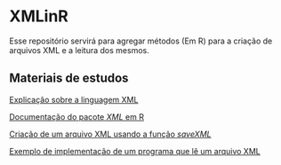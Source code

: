 # XMLinR

Esse repositório servirá para agregar métodos (Em R) para a criação de arquivos XML e a leitura dos mesmos.


## Materiais de estudos

[Explicação sobre a linguagem XML](https://pt.wikipedia.org/wiki/XML)

[Documentação do pacote _XML_ em R](https://www.rdocumentation.org/packages/XML/versions/3.98-1.20)

[Criação de um arquivo XML usando a função _saveXML_](https://www.rdocumentation.org/packages/XML/versions/3.98-1.20/topics/saveXML)

[Exemplo de implementação de um programa que lê um arquivo XML](https://www.tutorialspoint.com/r/r_xml_files.htm)
